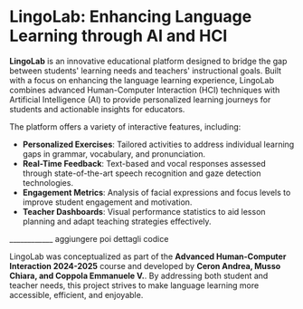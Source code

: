 
# LingoLab: Enhancing Language Learning through AI and HCI

**LingoLab** is an innovative educational platform designed to bridge the gap between students' learning needs and teachers' instructional goals. Built with a focus on enhancing the language learning experience, LingoLab combines advanced Human-Computer Interaction (HCI) techniques with Artificial Intelligence (AI) to provide personalized learning journeys for students and actionable insights for educators.

The platform offers a variety of interactive features, including:
- **Personalized Exercises**: Tailored activities to address individual learning gaps in grammar, vocabulary, and pronunciation.
- **Real-Time Feedback**: Text-based and vocal responses assessed through state-of-the-art speech recognition and gaze detection technologies.
- **Engagement Metrics**: Analysis of facial expressions and focus levels to improve student engagement and motivation.
- **Teacher Dashboards**: Visual performance statistics to aid lesson planning and adapt teaching strategies effectively.

____________ aggiungere poi dettagli codice





LingoLab was conceptualized as part of the **Advanced Human-Computer Interaction 2024-2025** course and developed by **Ceron Andrea, Musso Chiara, and Coppola Emmanuele V.**. By addressing both student and teacher needs, this project strives to make language learning more accessible, efficient, and enjoyable.

